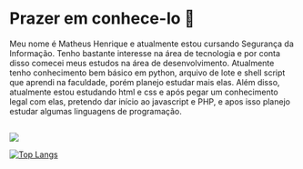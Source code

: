 <h1>Prazer em conhece-lo 👋</h1>

Meu nome é Matheus Henrique e atualmente estou cursando Segurança da Informação. Tenho bastante interesse na área de tecnologia e por conta disso comecei meus estudos na área de desenvolvimento. Atualmente tenho conhecimento bem básico em python, arquivo de lote e shell script que aprendi na faculdade, porém planejo estudar mais elas. Além disso, atualmente estou estudando html e css e após pegar um conhecimento legal com elas, pretendo dar início ao javascript e PHP, e apos isso planejo estudar algumas linguagens de programação.
##

<div>
<a href="https://www.linkedin.com/in/matheus-lima-7221351a2/" targat="_blank"> <img src="https://img.shields.io/badge/-LinkedIn-blue" target="_blank"></a>
</div>

[![Top Langs](https://github-readme-stats.vercel.app/api/top-langs/?username=arieladimitria&layout=compact)](https://github.com/arieladimitria/github-readme-stats)
